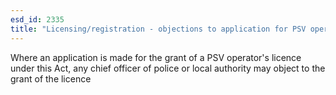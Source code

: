```yaml
---
esd_id: 2335
title: "Licensing/registration - objections to application for PSV operator's licence"
---
```


Where an application is made for the grant of a PSV operator's licence under this Act, any chief officer of police or local authority may object to the grant of the licence 

